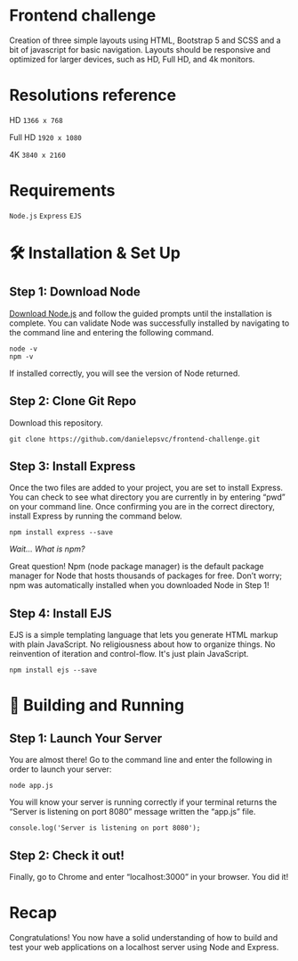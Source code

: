 # Frontend challenge
Creation of three simple layouts using HTML, Bootstrap 5 and SCSS and a bit of javascript for basic navigation. Layouts should be responsive and optimized for larger devices, such as HD, Full HD, and 4k monitors.

# Resolutions reference

HD `1366 x 768`

Full HD  `1920 x 1080`

4K `3840 x 2160`

# Requirements
`Node.js` `Express` `EJS`

# 🛠 Installation & Set Up

## Step 1: Download Node

[Download Node.js](https://nodejs.org/en/download) and follow the guided prompts until the installation is complete.
You can validate Node was successfully installed by navigating to the command line and entering the following command.
```
node -v 
npm -v
```
If installed correctly, you will see the version of Node returned.

## Step 2: Clone Git Repo

Download this repository.
```
git clone https://github.com/danielepsvc/frontend-challenge.git
```

## Step 3: Install Express

Once the two files are added to your project, you are set to install Express.
You can check to see what directory you are currently in by entering “pwd” on your command line. 
Once confirming you are in the correct directory, install Express by running the command below.

```
npm install express --save
```

*Wait… What is npm?*

Great question! Npm (node package manager) is the default package manager for Node that hosts thousands of packages for free. Don’t worry; npm was automatically installed when you downloaded Node in Step 1!


## Step 4: Install EJS
EJS is a simple templating language that lets you generate HTML markup with plain JavaScript. No religiousness about how to organize things. No reinvention of iteration and control-flow. It's just plain JavaScript.

```
npm install ejs --save
```


# 🚀 Building and Running 

## Step 1: Launch Your Server

You are almost there! Go to the command line and enter the following in order to launch your server:

```
node app.js
```

You will know your server is running correctly if your terminal returns the “Server is listening on port 8080” message written the “app.js” file.

```
console.log('Server is listening on port 8080');
```

## Step 2: Check it out!

Finally, go to Chrome and enter “localhost:3000” in your browser.
You did it!

# Recap

Congratulations! You now have a solid understanding of how to build and test your web applications on a localhost server using Node and Express.